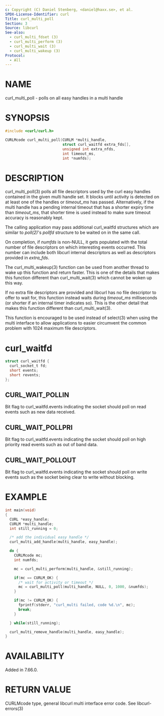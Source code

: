 ```yaml
---
c: Copyright (C) Daniel Stenberg, <daniel@haxx.se>, et al.
SPDX-License-Identifier: curl
Title: curl_multi_poll
Section: 3
Source: libcurl
See-also:
  - curl_multi_fdset (3)
  - curl_multi_perform (3)
  - curl_multi_wait (3)
  - curl_multi_wakeup (3)
Protocol:
  - All
---
```


# NAME

curl_multi_poll - polls on all easy handles in a multi handle

# SYNOPSIS

~~~c
#include <curl/curl.h>

CURLMcode curl_multi_poll(CURLM *multi_handle,
                          struct curl_waitfd extra_fds[],
                          unsigned int extra_nfds,
                          int timeout_ms,
                          int *numfds);
~~~

# DESCRIPTION

curl_multi_poll(3) polls all file descriptors used by the curl easy
handles contained in the given multi handle set. It blocks until activity is
detected on at least one of the handles or *timeout_ms* has passed.
Alternatively, if the multi handle has a pending internal timeout that has a
shorter expiry time than *timeout_ms*, that shorter time is used instead
to make sure timeout accuracy is reasonably kept.

The calling application may pass additional curl_waitfd structures which are
similar to *poll(2)*'s *pollfd* structure to be waited on in the same
call.

On completion, if *numfds* is non-NULL, it gets populated with the total
number of file descriptors on which interesting events occurred. This number
can include both libcurl internal descriptors as well as descriptors provided
in *extra_fds*.

The curl_multi_wakeup(3) function can be used from another thread to
wake up this function and return faster. This is one of the details
that makes this function different than curl_multi_wait(3) which cannot
be woken up this way.

If no extra file descriptors are provided and libcurl has no file descriptor
to offer to wait for, this function instead waits during *timeout_ms*
milliseconds (or shorter if an internal timer indicates so). This is the other
detail that makes this function different than curl_multi_wait(3).

This function is encouraged to be used instead of select(3) when using the
multi interface to allow applications to easier circumvent the common problem
with 1024 maximum file descriptors.

# curl_waitfd

~~~c
struct curl_waitfd {
  curl_socket_t fd;
  short events;
  short revents;
};
~~~

## CURL_WAIT_POLLIN

Bit flag to curl_waitfd.events indicating the socket should poll on read
events such as new data received.

## CURL_WAIT_POLLPRI

Bit flag to curl_waitfd.events indicating the socket should poll on high
priority read events such as out of band data.

## CURL_WAIT_POLLOUT

Bit flag to curl_waitfd.events indicating the socket should poll on write
events such as the socket being clear to write without blocking.

# EXAMPLE

~~~c
int main(void)
{
  CURL *easy_handle;
  CURLM *multi_handle;
  int still_running = 0;

  /* add the individual easy handle */
  curl_multi_add_handle(multi_handle, easy_handle);

  do {
    CURLMcode mc;
    int numfds;

    mc = curl_multi_perform(multi_handle, &still_running);

    if(mc == CURLM_OK) {
      /* wait for activity or timeout */
      mc = curl_multi_poll(multi_handle, NULL, 0, 1000, &numfds);
    }

    if(mc != CURLM_OK) {
      fprintf(stderr, "curl_multi failed, code %d.\n", mc);
      break;
    }

  } while(still_running);

  curl_multi_remove_handle(multi_handle, easy_handle);
}
~~~

# AVAILABILITY

Added in 7.66.0.

# RETURN VALUE

CURLMcode type, general libcurl multi interface error code. See
libcurl-errors(3)
